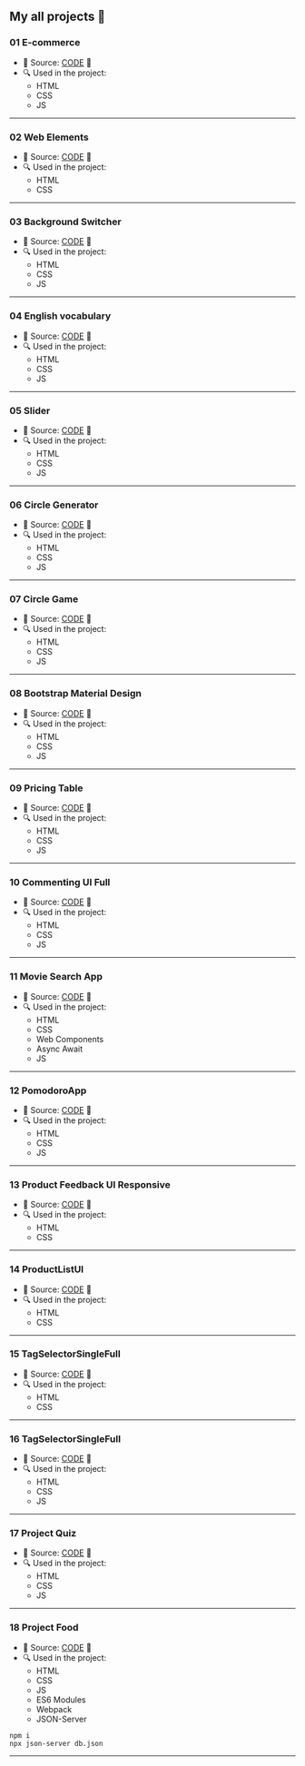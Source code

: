## My all projects 🦆

### 01 E-commerce

- 🔑 Source: [CODE](./01E-commerce/) 🚀
- 🔍 Used in the project:
    - HTML
    - CSS
    - JS

<hr>

### 02 Web Elements

- 🔑 Source: [CODE](./02WebElements/) 🚀
- 🔍 Used in the project:
    - HTML
    - CSS

<hr>

### 03 Background Switcher

- 🔑 Source: [CODE](./03BackgroundSwitcher/) 🚀
- 🔍 Used in the project:
    - HTML
    - CSS
    - JS

<hr>

### 04 English vocabulary

- 🔑 Source: [CODE](./04English-vocabulary/) 🚀
- 🔍 Used in the project:
    - HTML
    - CSS
    - JS

<hr>

### 05 Slider

- 🔑 Source: [CODE](./05Slider/) 🚀
- 🔍 Used in the project:
    - HTML
    - CSS
    - JS

<hr>

### 06 Circle Generator

- 🔑 Source: [CODE](./06CircleGenerator/) 🚀
- 🔍 Used in the project:
    - HTML
    - CSS
    - JS

<hr>

### 07 Circle Game

- 🔑 Source: [CODE](./07CircleGame/) 🚀
- 🔍 Used in the project:
    - HTML
    - CSS
    - JS

<hr>

### 08 Bootstrap Material Design

- 🔑 Source: [CODE](./08BootstrapMaterialDesign/) 🚀
- 🔍 Used in the project:
    - HTML
    - CSS
    - JS

<hr>

### 09 Pricing Table

- 🔑 Source: [CODE](./09PricingTable/) 🚀
- 🔍 Used in the project:
    - HTML
    - CSS
    - JS

<hr>

### 10 Commenting UI Full

- 🔑 Source: [CODE](./10CommentingUIFull/) 🚀
- 🔍 Used in the project:
    - HTML
    - CSS
    - JS

<hr>

### 11 Movie Search App

- 🔑 Source: [CODE](./11MovieSearchApp/) 🚀
- 🔍 Used in the project:
    - HTML
    - CSS
    - Web Components
    - Async Await
    - JS

<hr>

### 12 PomodoroApp

- 🔑 Source: [CODE](./12PomodoroApp/) 🚀
- 🔍 Used in the project:
    - HTML
    - CSS
    - JS

<hr>

### 13 Product Feedback UI Responsive

- 🔑 Source: [CODE](./13ProductFeedbackUIResponsive/) 🚀
- 🔍 Used in the project:
    - HTML
    - CSS

<hr>

### 14 ProductListUI

- 🔑 Source: [CODE](./14ProductListUI/) 🚀
- 🔍 Used in the project:
    - HTML
    - CSS

<hr>

### 15 TagSelectorSingleFull

- 🔑 Source: [CODE](./15TagSelectorSingleFull/) 🚀
- 🔍 Used in the project:
    - HTML
    - CSS

<hr>

### 16 TagSelectorSingleFull

- 🔑 Source: [CODE](./16TaskTracker/) 🚀
- 🔍 Used in the project:
    - HTML
    - CSS
    - JS

<hr>

### 17 Project Quiz

- 🔑 Source: [CODE](./17ProjectQuiz/) 🚀
- 🔍 Used in the project:
    - HTML
    - CSS
    - JS

<hr>

### 18 Project Food

- 🔑 Source: [CODE](./18ProjectFood/) 🚀
- 🔍 Used in the project:
    - HTML
    - CSS
    - JS
    - ES6 Modules
    - Webpack
    - JSON-Server

```
npm i
npx json-server db.json
```

<hr>

